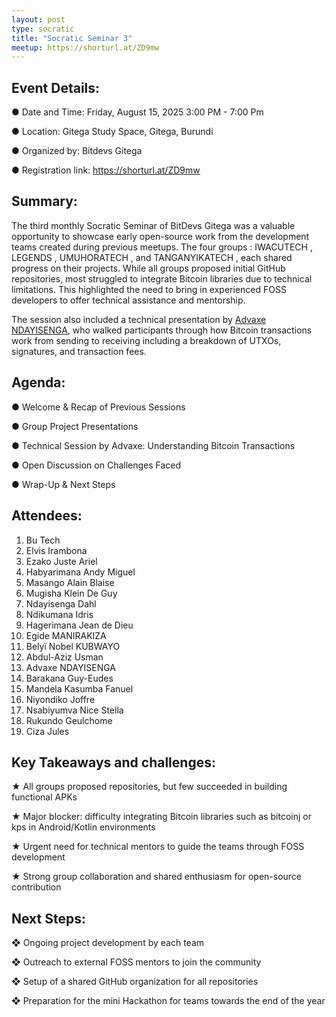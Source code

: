 ```yaml
---
layout: post
type: socratic
title: "Socratic Seminar 3"
meetup: https://shorturl.at/ZD9mw 
---
```

## Event Details:
●	Date and Time: Friday, August 15, 2025 3:00 PM - 7:00 Pm

●	Location: Gitega Study Space, Gitega, Burundi

●	Organized by: Bitdevs Gitega

●	Registration link: https://shorturl.at/ZD9mw


## Summary:
The third monthly Socratic Seminar of BitDevs Gitega was a valuable opportunity to showcase early open-source work from the development teams created during previous meetups. The four groups  : IWACUTECH , LEGENDS , UMUHORATECH , and TANGANYIKATECH  , each shared progress on their projects.
While all groups proposed initial GitHub repositories, most struggled to integrate Bitcoin libraries due to technical limitations. This highlighted the need to bring in experienced FOSS developers to offer technical assistance and mentorship.

The session also included a technical presentation by <a href="https://x.com/AdvaxeIr" target="_blank">Advaxe NDAYISENGA</a>, who walked participants through how Bitcoin transactions work  from sending to receiving including a breakdown of UTXOs, signatures, and transaction fees.


## Agenda:
●	Welcome & Recap of Previous Sessions

●	Group Project Presentations

●	Technical Session by Advaxe: Understanding Bitcoin Transactions

●	Open Discussion on Challenges Faced

●	Wrap-Up & Next Steps


## Attendees:
1.	Bu Tech
2.	Elvis Irambona
3.	Ezako Juste Ariel
4.	Habyarimana Andy Miguel
5.	Masango Alain Blaise
6.	Mugisha Klein De Guy
7.	Ndayisenga Dahl
8.	Ndikumana Idris
9.	Hagerimana Jean de Dieu
10.	Egide MANIRAKIZA
11.	Belyï Nobel KUBWAYO
12.	Abdul-Aziz Usman
13.	Advaxe NDAYISENGA
14.	Barakana Guy-Eudes
15.	Mandela Kasumba Fanuel
16.	Niyondiko Joffre
17.	Nsabiyumva Nice Stella
18.	Rukundo Geulchome
19.	 Ciza Jules


## Key Takeaways and challenges:
★	All groups proposed repositories, but few succeeded in building functional APKs

★	Major blocker: difficulty integrating Bitcoin libraries such as bitcoinj or kps in Android/Kotlin environments

★	Urgent need for technical mentors to guide the teams through FOSS development

★	Strong group collaboration and shared enthusiasm for open-source contribution


## Next Steps:
❖	Ongoing project development by each team

❖	Outreach to external FOSS mentors to join the community

❖	Setup of a shared GitHub organization for all repositories

❖	Preparation for the mini Hackathon for teams towards the end of the year 



